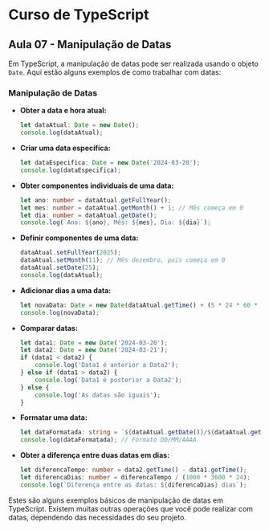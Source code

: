 # Curso de TypeScript

## Aula 07 - Manipulação de Datas

Em TypeScript, a manipulação de datas pode ser realizada usando o objeto `Date`. Aqui estão alguns exemplos de como trabalhar com datas:

### Manipulação de Datas

- **Obter a data e hora atual:**
  ```typescript
  let dataAtual: Date = new Date();
  console.log(dataAtual);
  ```

- **Criar uma data específica:**
  ```typescript
  let dataEspecifica: Date = new Date('2024-03-20');
  console.log(dataEspecifica);
  ```

- **Obter componentes individuais de uma data:**
  ```typescript
  let ano: number = dataAtual.getFullYear();
  let mes: number = dataAtual.getMonth() + 1; // Mês começa em 0
  let dia: number = dataAtual.getDate();
  console.log(`Ano: ${ano}, Mês: ${mes}, Dia: ${dia}`);
  ```

- **Definir componentes de uma data:**
  ```typescript
  dataAtual.setFullYear(2025);
  dataAtual.setMonth(11); // Mês dezembro, pois começa em 0
  dataAtual.setDate(25);
  console.log(dataAtual);
  ```

- **Adicionar dias a uma data:**
  ```typescript
  let novaData: Date = new Date(dataAtual.getTime() + (5 * 24 * 60 * 60 * 1000)); // Adiciona 5 dias
  console.log(novaData);
  ```

- **Comparar datas:**
  ```typescript
  let data1: Date = new Date('2024-03-20');
  let data2: Date = new Date('2024-03-21');
  if (data1 < data2) {
      console.log('Data1 é anterior a Data2');
  } else if (data1 > data2) {
      console.log('Data1 é posterior a Data2');
  } else {
      console.log('As datas são iguais');
  }
  ```

- **Formatar uma data:**
  ```typescript
  let dataFormatada: string = `${dataAtual.getDate()}/${dataAtual.getMonth() + 1}/${dataAtual.getFullYear()}`;
  console.log(dataFormatada); // Formato DD/MM/AAAA
  ```

- **Obter a diferença entre duas datas em dias:**
  ```typescript
  let diferencaTempo: number = data2.getTime() - data1.getTime();
  let diferencaDias: number = diferencaTempo / (1000 * 3600 * 24);
  console.log(`Diferença entre as datas: ${diferencaDias} dias`);
  ```

Estes são alguns exemplos básicos de manipulação de datas em TypeScript. Existem muitas outras operações que você pode realizar com datas, dependendo das necessidades do seu projeto.